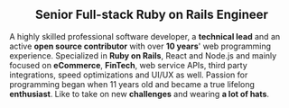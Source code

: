 <h2 align="center"> Senior Full-stack Ruby on Rails Engineer </h2>

A highly skilled professional software developer, a **technical lead** and an active **open source contributor** with over **10 years**' web programming experience.
Specialized in **Ruby on Rails**, React and Node.js and mainly focused on **eCommerce**, **FinTech**, web service APIs, third party integrations, speed optimizations and UI/UX as well.
Passion for programming began when 11 years old and became a true lifelong **enthusiast**.
Like to take on new **challenges** and wearing **a lot of hats**.
